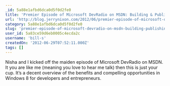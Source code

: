 ```yaml
---
_id: 5a88e1afbd6dca0d5f0d2fe0
title: 'Premier Episode of Microsoft DevRadio on MSDN: Building & Publishing Windows 8 Apps'
url: 'http://blog.jerrynixon.com/2012/06/premier-episode-of-microsoft-devradio.html'
category: 5a88e1afbd6dca0d5f0d2fe0
slug: 'premier-episode-of-microsoft-devradio-on-msdn-building-publishing-windows-8-apps'
user_id: 5a83ce59d6eb0005c4ecda2c
username: 'bill-s'
createdOn: '2012-06-29T07:52:11.000Z'
tags: []
---
```


Nisha and I kicked off the maiden episode of Microsoft DevRadio on MSDN. It you are like me (meaning you love to hear me talk) then this is just your cup. It’s a decent overview of the benefits and compelling opportunities in Windows 8 for developers and entrepreneurs.
